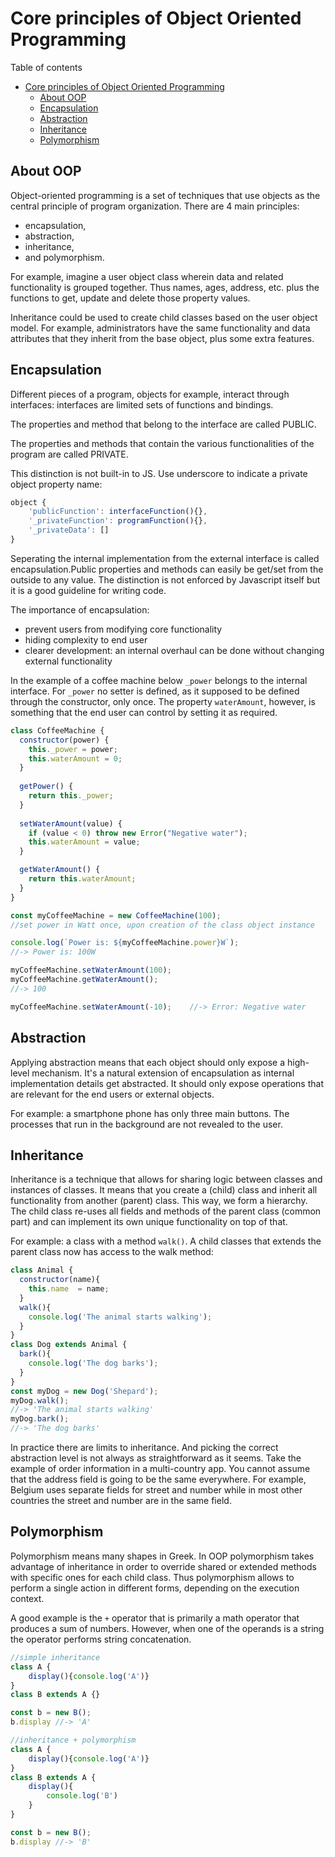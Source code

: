 # Core principles of Object Oriented Programming
Table of contents
- [Core principles of Object Oriented Programming](#core-principles-of-object-oriented-programming)
  - [About OOP](#about-oop)
  - [Encapsulation](#encapsulation)
  - [Abstraction](#abstraction)
  - [Inheritance](#inheritance)
  - [Polymorphism](#polymorphism)
  
## About OOP
Object-oriented programming is a set of techniques that use objects as the central principle of program organization. There are 4 main principles:
- encapsulation, 
- abstraction, 
- inheritance, 
- and polymorphism.

For example, imagine a user object class wherein data and related functionality is grouped together. Thus names, ages, address, etc. plus the functions to get, update and delete those property values.

Inheritance could be used to create child classes based on the user object model. For example, administrators have the same functionality and data attributes that they inherit from the base object, plus some extra features.

## Encapsulation
Different pieces of a program, objects for example, interact through interfaces: interfaces are limited sets of functions and bindings.

The properties and method that belong to the interface are called PUBLIC. 

The properties and methods that contain the various functionalities of the program are called PRIVATE. 

This distinction is not built-in to JS. Use underscore to indicate a private object property name: 
```js
object {
	'publicFunction': interfaceFunction(){}, 
	'_privateFunction': programFunction(){},
	'_privateData': []
} 	
```
Seperating the internal implementation from the external interface is called encapsulation.Public properties and methods can easily be get/set from the outside to any value. The distinction is not enforced by Javascript itself but it is a good guideline for writing code.

The importance of encapsulation:
- prevent users from modifying core functionality
- hiding complexity to end user 
- clearer development: an internal overhaul can be done without changing external functionality

In the example of a coffee machine below `_power` belongs to the internal interface. For `_power` no setter is defined, as it supposed to be defined through the constructor, only once. The property `waterAmount`, however, is something that the end user can control by setting it as required.
```js
class CoffeeMachine {
  constructor(power) {
    this._power = power;
    this.waterAmount = 0;
  }
  
  getPower() {
    return this._power;
  }
  
  setWaterAmount(value) {
    if (value < 0) throw new Error("Negative water");
    this.waterAmount = value;
  }

  getWaterAmount() {
    return this.waterAmount;
  }
}

const myCoffeeMachine = new CoffeeMachine(100);
//set power in Watt once, upon creation of the class object instance

console.log(`Power is: ${myCoffeeMachine.power}W`); 
//-> Power is: 100W

myCoffeeMachine.setWaterAmount(100);
myCoffeeMachine.getWaterAmount();	
//-> 100

myCoffeeMachine.setWaterAmount(-10);	//-> Error: Negative water
```
## Abstraction
Applying abstraction means that each object should only expose a high-level mechanism. It's a natural extension of encapsulation as internal implementation details get abstracted. It should only expose operations that are relevant for the end users or external objects.

For example: a smartphone phone has only three main buttons. The processes that run in the background are not revealed to the user.

## Inheritance
Inheritance is a technique that allows for sharing logic between classes and instances of classes. It means that you create a (child) class and inherit all functionality from another (parent) class. This way, we form a hierarchy. The child class re-uses all fields and methods of the parent class (common part) and can implement its own unique functionality on top of that.

For example: a class with a method `walk()`. A child classes that extends the parent class now has access to the walk method:

```js
class Animal {
  constructor(name){
    this.name  = name;
  }
  walk(){
    console.log('The animal starts walking');
  }
}
class Dog extends Animal {
  bark(){
    console.log('The dog barks');
  }  
}
const myDog = new Dog('Shepard');
myDog.walk();
//-> 'The animal starts walking'
myDog.bark();
//-> 'The dog barks'
```
In practice there are limits to inheritance. And picking the correct abstraction level is not always as straightforward as it seems. Take the example of order information in a multi-country app. You cannot assume that the address field is going to be the same everywhere. For example, Belgium uses separate fields for street and number while in most other countries the street and number are in the same field.

## Polymorphism
Polymorphism means many shapes in Greek. In OOP polymorphism takes advantage of inheritance in order to override shared or extended methods with specific ones for each child class. Thus polymorphism allows to perform a single action in different forms, depending on the execution context. 

A good example is the `+` operator that is primarily a math operator that produces a sum of numbers. However, when one of the operands is a string the operator performs string concatenation.

```js
//simple inheritance
class A {
	display(){console.log('A')}
}
class B extends A {}

const b = new B();
b.display //-> 'A'

//inheritance + polymorphism
class A {
	display(){console.log('A')}
}
class B extends A {
	display(){
		console.log('B')
	}
}

const b = new B();
b.display //-> 'B'
```